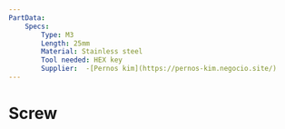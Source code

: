 ```yaml
---
PartData:
    Specs:
        Type: M3
        Length: 25mm
        Material: Stainless steel
        Tool needed: HEX key
        Supplier:  -[Pernos kim](https://pernos-kim.negocio.site/)
---
```

# Screw

